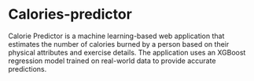 # Calories-predictor
Calorie Predictor is a machine learning-based web application that estimates the number of calories burned by a person based on their physical attributes and exercise details. The application uses an XGBoost regression model trained on real-world data to provide accurate predictions.
